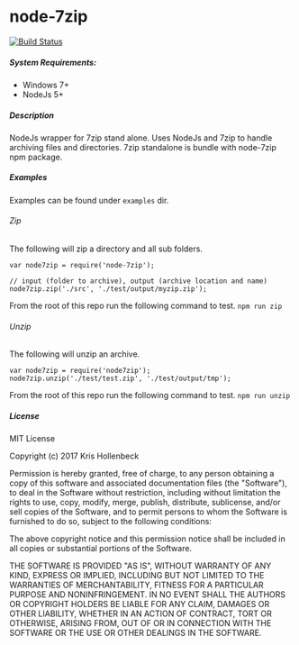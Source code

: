 # node-7zip

[![Build Status](https://travis-ci.org/krishollenbeck/node-7zip.svg?branch=master)](https://travis-ci.org/krishollenbeck/node-7zip)

##### System Requirements:

- Windows 7+
- NodeJs 5+

##### Description
NodeJs wrapper for 7zip stand alone. Uses NodeJs and 7zip to handle archiving files and directories. 7zip standalone is bundle with node-7zip npm package.

##### Examples

Examples can be found under `examples` dir.

###### Zip
The following will zip a directory and all sub folders.
```
var node7zip = require('node-7zip');

// input (folder to archive), output (archive location and name)
node7zip.zip('./src', './test/output/myzip.zip');
```

From the root of this repo run the following command to test.
`npm run zip`


###### Unzip
The following will unzip an archive.

```
var node7zip = require('node7zip');
node7zip.unzip('./test/test.zip', './test/output/tmp');
```

From the root of this repo run the following command to test.
`npm run unzip`


##### License

MIT License

Copyright (c) 2017 Kris Hollenbeck

Permission is hereby granted, free of charge, to any person obtaining a copy
of this software and associated documentation files (the "Software"), to deal
in the Software without restriction, including without limitation the rights
to use, copy, modify, merge, publish, distribute, sublicense, and/or sell
copies of the Software, and to permit persons to whom the Software is
furnished to do so, subject to the following conditions:

The above copyright notice and this permission notice shall be included in all
copies or substantial portions of the Software.

THE SOFTWARE IS PROVIDED "AS IS", WITHOUT WARRANTY OF ANY KIND, EXPRESS OR
IMPLIED, INCLUDING BUT NOT LIMITED TO THE WARRANTIES OF MERCHANTABILITY,
FITNESS FOR A PARTICULAR PURPOSE AND NONINFRINGEMENT. IN NO EVENT SHALL THE
AUTHORS OR COPYRIGHT HOLDERS BE LIABLE FOR ANY CLAIM, DAMAGES OR OTHER
LIABILITY, WHETHER IN AN ACTION OF CONTRACT, TORT OR OTHERWISE, ARISING FROM,
OUT OF OR IN CONNECTION WITH THE SOFTWARE OR THE USE OR OTHER DEALINGS IN THE
SOFTWARE.
